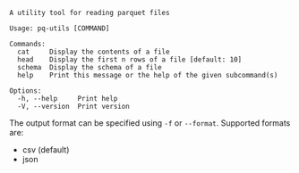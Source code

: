 ```
A utility tool for reading parquet files

Usage: pq-utils [COMMAND]

Commands:
  cat     Display the contents of a file
  head    Display the first n rows of a file [default: 10]
  schema  Display the schema of a file
  help    Print this message or the help of the given subcommand(s)

Options:
  -h, --help     Print help
  -V, --version  Print version
```

The output format can be specified using `-f` or `--format`. Supported formats are:
  - csv (default)
  - json
